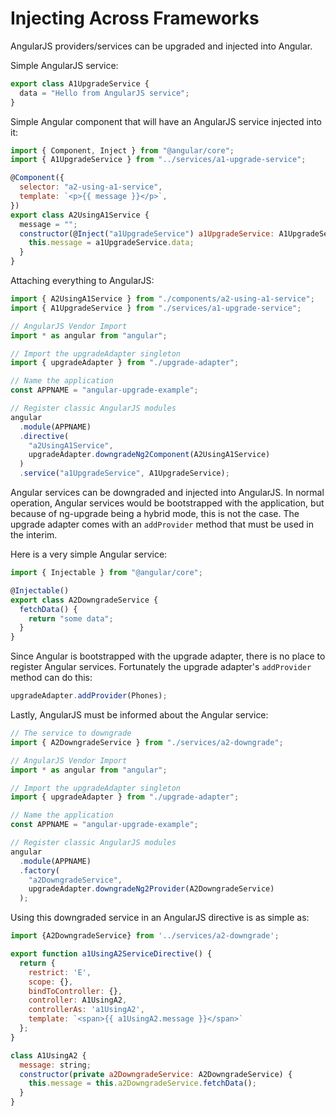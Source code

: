 # Injecting Across Frameworks

AngularJS providers/services can be upgraded and injected into Angular.

Simple AngularJS service:

```javascript
export class A1UpgradeService {
  data = "Hello from AngularJS service";
}
```

Simple Angular component that will have an AngularJS service injected into it:

```javascript
import { Component, Inject } from "@angular/core";
import { A1UpgradeService } from "../services/a1-upgrade-service";

@Component({
  selector: "a2-using-a1-service",
  template: `<p>{{ message }}</p>`,
})
export class A2UsingA1Service {
  message = "";
  constructor(@Inject("a1UpgradeService") a1UpgradeService: A1UpgradeService) {
    this.message = a1UpgradeService.data;
  }
}
```

Attaching everything to AngularJS:

```javascript
import { A2UsingA1Service } from "./components/a2-using-a1-service";
import { A1UpgradeService } from "./services/a1-upgrade-service";

// AngularJS Vendor Import
import * as angular from "angular";

// Import the upgradeAdapter singleton
import { upgradeAdapter } from "./upgrade-adapter";

// Name the application
const APPNAME = "angular-upgrade-example";

// Register classic AngularJS modules
angular
  .module(APPNAME)
  .directive(
    "a2UsingA1Service",
    upgradeAdapter.downgradeNg2Component(A2UsingA1Service)
  )
  .service("a1UpgradeService", A1UpgradeService);
```

Angular services can be downgraded and injected into AngularJS. In normal operation, Angular services would be bootstrapped with the application, but because of ng-upgrade being a hybrid mode, this is not the case. The upgrade adapter comes with an `addProvider` method that must be used in the interim.

Here is a very simple Angular service:

```javascript
import { Injectable } from "@angular/core";

@Injectable()
export class A2DowngradeService {
  fetchData() {
    return "some data";
  }
}
```

Since Angular is bootstrapped with the upgrade adapter, there is no place to register Angular services. Fortunately the upgrade adapter's `addProvider` method can do this:

```javascript
upgradeAdapter.addProvider(Phones);
```

Lastly, AngularJS must be informed about the Angular service:

```javascript
// The service to downgrade
import { A2DowngradeService } from "./services/a2-downgrade";

// AngularJS Vendor Import
import * as angular from "angular";

// Import the upgradeAdapter singleton
import { upgradeAdapter } from "./upgrade-adapter";

// Name the application
const APPNAME = "angular-upgrade-example";

// Register classic AngularJS modules
angular
  .module(APPNAME)
  .factory(
    "a2DowngradeService",
    upgradeAdapter.downgradeNg2Provider(A2DowngradeService)
  );
```

Using this downgraded service in an AngularJS directive is as simple as:

```javascript
import {A2DowngradeService} from '../services/a2-downgrade';

export function a1UsingA2ServiceDirective() {
  return {
    restrict: 'E',
    scope: {},
    bindToController: {},
    controller: A1UsingA2,
    controllerAs: 'a1UsingA2',
    template: `<span>{{ a1UsingA2.message }}</span>`
  };
}

class A1UsingA2 {
  message: string;
  constructor(private a2DowngradeService: A2DowngradeService) {
    this.message = this.a2DowngradeService.fetchData();
  }
}
```
